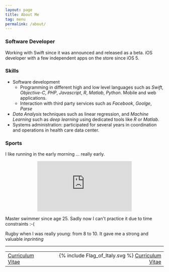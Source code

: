 ```yaml
---
layout: page
title: About Me
tag: menu
permalink: /about/
---
```



### Software Developer
Working with Swift since it was announced and released as a beta.
iOS developer with a few independent apps on the store since iOS 5.

### Skills

 - Software development
    - Programming in different high and low level languages such as _Swift_, _Objective-C_, _PHP_, _Javascript_, _R_, _Matlab_, _Python_. Mobile and web applications.
    - Interaction with third party services such as _Facebook_, _Goolge_, _Parse_
 - _Data Analysis_ techniques such as linear regression, and _Machine Learning_ such as _deep learning_ using dedicated tools like _R_ or _Matlab_.
 - Systems administration: participated for several years in coordination and operations in health care data center.

### Sports
I like running in the early morning ... really early.

<div align="center">
<iframe height='160' width='300' frameborder='0' allowtransparency='true' scrolling='no' src='https://www.strava.com/athletes/10379133/activity-summary/efc240d5b963ed48e380fb25775bfb39ecc14543'></iframe>
</div>

Master swimmer since age 25. Sadly now I can't practice it due to time constraints :-(

Rugby when I was really young: from 8 to 10. It gave me a strong and valuable _inprinting_

<hr />
<table border = "0px" width = "100%">
	<tr>
		<td>
			<a href="{{ "/Matteo_Piombo_CV_EN_2015.pdf" | prepend: site.baseurl }}">Curriculum Vitae</a>
		</td>
		<td align="right">
			<span class="icon"> {% include Flag_of_Italy.svg %} </span>
 			<a href="{{ "/Matteo_Piombo_CV_IT_2015.pdf" | prepend: site.baseurl }}">Curriculum Vitae</a>
		</td>
	</tr>
</table>

